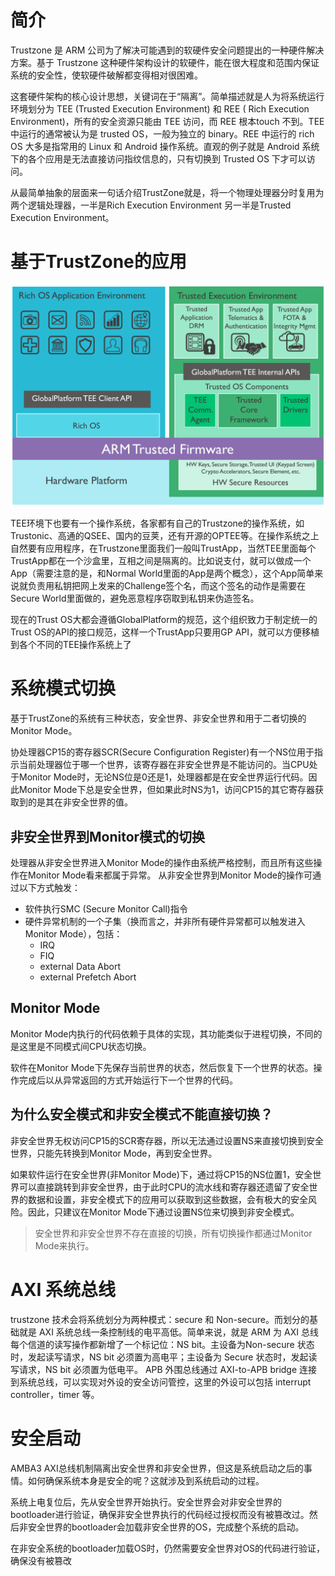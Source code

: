 
# 简介
Trustzone 是 ARM 公司为了解决可能遇到的软硬件安全问题提出的一种硬件解决方案。基于 Trustzone 这种硬件架构设计的软硬件，能在很大程度和范围内保证系统的安全性，使软硬件破解都变得相对很困难。

这套硬件架构的核心设计思想，关键词在于“隔离”。简单描述就是人为将系统运行环境划分为 TEE (Trusted Execution Environment) 和 REE ( Rich Execution Environment)，所有的安全资源只能由 TEE 访问，而 REE 根本touch 不到。TEE 中运行的通常被认为是 trusted OS，一般为独立的 binary。REE 中运行的 rich OS 大多是指常用的 Linux 和 Android 操作系统。直观的例子就是 Android 系统下的各个应用是无法直接访问指纹信息的，只有切换到 Trusted OS 下才可以访问。

从最简单抽象的层面来一句话介绍TrustZone就是，将一个物理处理器分时复用为两个逻辑处理器，一半是Rich Execution Environment 另一半是Trusted Execution Environment。

# 基于TrustZone的应用
![](pic/Architecture-of-TEE.png)


TEE环境下也要有一个操作系统，各家都有自己的Trustzone的操作系统，如Trustonic、高通的QSEE、国内的豆荚，还有开源的OPTEE等。在操作系统之上自然要有应用程序，在Trustzone里面我们一般叫TrustApp，当然TEE里面每个TrustApp都在一个沙盒里，互相之间是隔离的。比如说支付，就可以做成一个App（需要注意的是，和Normal World里面的App是两个概念），这个App简单来说就负责用私钥把网上发来的Challenge签个名，而这个签名的动作是需要在Secure World里面做的，避免恶意程序窃取到私钥来伪造签名。

现在的Trust OS大都会遵循GlobalPlatform的规范，这个组织致力于制定统一的Trust OS的API的接口规范，这样一个TrustApp只要用GP API，就可以方便移植到各个不同的TEE操作系统上了


# 系统模式切换
基于TrustZone的系统有三种状态，安全世界、非安全世界和用于二者切换的Monitor Mode。

协处理器CP15的寄存器SCR(Secure Configuration Register)有一个NS位用于指示当前处理器位于哪一个世界，该寄存器在非安全世界是不能访问的。当CPU处于Monitor Mode时，无论NS位是0还是1，处理器都是在安全世界运行代码。因此Monitor Mode下总是安全世界，但如果此时NS为1，访问CP15的其它寄存器获取到的是其在非安全世界的值。

## 非安全世界到Monitor模式的切换
处理器从非安全世界进入Monitor Mode的操作由系统严格控制，而且所有这些操作在Monitor Mode看来都属于异常。 
从非安全世界到Monitor Mode的操作可通过以下方式触发：

- 软件执行SMC (Secure Monitor Call)指令
- 硬件异常机制的一个子集（换而言之，并非所有硬件异常都可以触发进入Monitor Mode），包括： 
    - IRQ
    - FIQ
    - external Data Abort
    - external Prefetch Abort
    
## Monitor Mode
Monitor Mode内执行的代码依赖于具体的实现，其功能类似于进程切换，不同的是这里是不同模式间CPU状态切换。

软件在Monitor Mode下先保存当前世界的状态，然后恢复下一个世界的状态。操作完成后以从异常返回的方式开始运行下一个世界的代码。

## 为什么安全模式和非安全模式不能直接切换？
非安全世界无权访问CP15的SCR寄存器，所以无法通过设置NS来直接切换到安全世界，只能先转换到Monitor Mode，再到安全世界。

如果软件运行在安全世界(非Monitor Mode)下，通过将CP15的NS位置1，安全世界可以直接跳转到非安全世界，由于此时CPU的流水线和寄存器还遗留了安全世界的数据和设置，非安全模式下的应用可以获取到这些数据，会有极大的安全风险。因此，只建议在Monitor Mode下通过设置NS位来切换到非安全模式。

> 安全世界和非安全世界不存在直接的切换，所有切换操作都通过Monitor Mode来执行。

# AXI 系统总线
trustzone 技术会将系统划分为两种模式：secure 和 Non-secure。而划分的基础就是 AXI 系统总线一条控制线的电平高低。简单来说，就是 ARM 为 AXI 总线每个信道的读写操作都新增了一个标记位：NS bit。主设备为Non-secure 状态时，发起读写请求，NS bit 必须置为高电平；主设备为 Secure 状态时，发起读写请求，NS bit 必须置为低电平。
APB 外围总线通过 AXI-to-APB bridge 连接到系统总线，可以实现对外设的安全访问管控，这里的外设可以包括 interrupt controller，timer 等。



# 安全启动
AMBA3 AXI总线机制隔离出安全世界和非安全世界，但这是系统启动之后的事情。如何确保系统本身是安全的呢？这就涉及到系统启动的过程。

系统上电复位后，先从安全世界开始执行。安全世界会对非安全世界的bootloader进行验证，确保非安全世界执行的代码经过授权而没有被篡改过。然后非安全世界的bootloader会加载非安全世界的OS，完成整个系统的启动。

在非安全系统的bootloader加载OS时，仍然需要安全世界对OS的代码进行验证，确保没有被篡改
